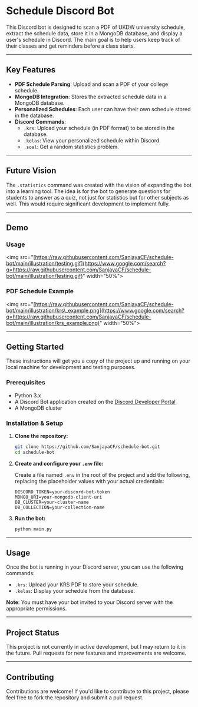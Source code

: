# Schedule Discord Bot

This Discord bot is designed to scan a PDF of UKDW university schedule, extract the schedule data, store it in a MongoDB database, and display a user's schedule in Discord. The main goal is to help users keep track of their classes and get reminders before a class starts.

-----

## Key Features

  * **PDF Schedule Parsing**: Upload and scan a PDF of your college schedule.
  * **MongoDB Integration**: Stores the extracted schedule data in a MongoDB database.
  * **Personalized Schedules**: Each user can have their own schedule stored in the database.
  * **Discord Commands**:
      * `.krs`: Upload your schedule (in PDF format) to be stored in the database.
      * `.kelas`: View your personalized schedule within Discord.
      * `.soal`: Get a random statistics problem.

-----

## Future Vision

The `.statistics` command was created with the vision of expanding the bot into a learning tool. The idea is for the bot to generate questions for students to answer as a quiz, not just for statistics but for other subjects as well. This would require significant development to implement fully.

-----

## Demo

### Usage

\<img src="[https://raw.githubusercontent.com/SanjayaCF/schedule-bot/main/illustration/testing.gif](https://www.google.com/search?q=https://raw.githubusercontent.com/SanjayaCF/schedule-bot/main/illustration/testing.gif)" width="50%"\>

### PDF Schedule Example

\<img src="[https://raw.githubusercontent.com/SanjayaCF/schedule-bot/main/illustration/krs\_example.png](https://www.google.com/search?q=https://raw.githubusercontent.com/SanjayaCF/schedule-bot/main/illustration/krs_example.png)" width="50%"\>

-----

## Getting Started

These instructions will get you a copy of the project up and running on your local machine for development and testing purposes.

### Prerequisites

  * Python 3.x
  * A Discord Bot application created on the [Discord Developer Portal](https://discord.com/developers/applications)
  * A MongoDB cluster

### Installation & Setup

1.  **Clone the repository:**

    ```bash
    git clone https://github.com/SanjayaCF/schedule-bot.git
    cd schedule-bot
    ```

2.  **Create and configure your `.env` file:**

    Create a file named `.env` in the root of the project and add the following, replacing the placeholder values with your actual credentials:

    ```env
    DISCORD_TOKEN=your-discord-bot-token
    MONGO_URI=your-mongodb-client-uri
    DB_CLUSTER=your-cluster-name
    DB_COLLECTION=your-collection-name
    ```

3.  **Run the bot:**

    ```bash
    python main.py
    ```

-----

## Usage

Once the bot is running in your Discord server, you can use the following commands:

  * `.krs`: Upload your KRS PDF to store your schedule.
  * `.kelas`: Display your schedule from the database.

**Note**: You must have your bot invited to your Discord server with the appropriate permissions.

-----

## Project Status

This project is not currently in active development, but I may return to it in the future. Pull requests for new features and improvements are welcome.

-----

## Contributing

Contributions are welcome\! If you'd like to contribute to this project, please feel free to fork the repository and submit a pull request.
